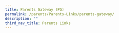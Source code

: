 ```yaml
---
title: Parents Gateway (PG)
permalink: /parents/Parents-Links/parents-gateway/
description: ""
third_nav_title: Parents Links
---
```

